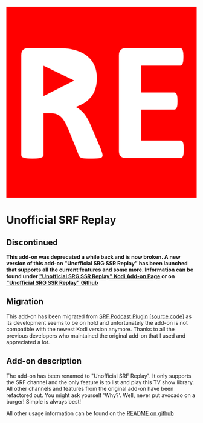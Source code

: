 ![SRF Replay](resources/icon.png)

# Unofficial SRF Replay

## Discontinued
**This add-on was deprecated a while back and is now broken. A new version of this add-on "Unofficial SRG SSR Replay" has been launched that supports all the current features and some more. Information can be found under ["Unofficial SRG SSR Replay" Kodi Add-on Page](https://kodi.tv/addons/matrix/plugin.video.srgssr_ch_replay) or on ["Unofficial SRG SSR Replay" Github](https://github.com/ManBehindMooN/kodi_plugin_video_srgssr_ch_replay)**

## Migration
This add-on has been migrated from [SRF Podcast Plugin](https://kodi.wiki/view/Add-on:SRF_Podcast_Plugin) [[source code](https://github.com/ambermoon/xbmc_plugin_video_srf_podcast_ch)] as its development seems to be on hold and unfortunately the add-on is not compatible with the newest Kodi version anymore. Thanks to all the previous developers who maintained the original add-on that I used and appreciated a lot.

## Add-on description
The add-on has been renamed to "Unofficial SRF Replay". It only supports the SRF channel and the only feature is to list and play this TV show library. All other channels and features from the original add-on have been refactored out. You might ask yourself 'Why?'. Well, never put avocado on a burger! Simple is always best!

All other usage information can be found on the [README on github](https://github.com/ManBehindMooN/kodi_plugin_video_srf_ch_replay)
